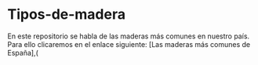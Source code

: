 # Tipos-de-madera
En este repositorio se habla de las maderas más comunes en nuestro país.
Para ello clicaremos en el enlace siguiente: [Las maderas más comunes de España],(
